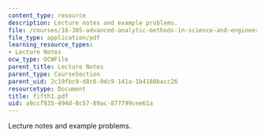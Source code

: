 ```yaml
---
content_type: resource
description: Lecture notes and example problems.
file: /courses/18-305-advanced-analytic-methods-in-science-and-engineering-fall-2004/a9ccf935494d8c5789ac877799cee61a_fifth1.pdf
file_type: application/pdf
learning_resource_types:
- Lecture Notes
ocw_type: OCWFile
parent_title: Lecture Notes
parent_type: CourseSection
parent_uid: 2c19fbc9-d8c6-0dc9-141a-1b4180bacc26
resourcetype: Document
title: fifth1.pdf
uid: a9ccf935-494d-8c57-89ac-877799cee61a
---
```

Lecture notes and example problems.

